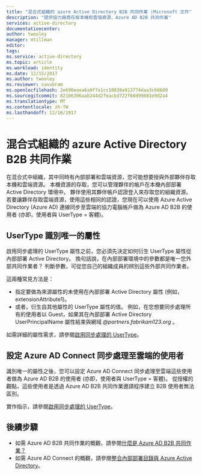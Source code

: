 ```yaml
---
title: "混合式組織的 azure Active Directory B2B 共同作業 |Microsoft 文件"
description: "提供協力廠商存取本機和雲端資源，Azure AD B2B 共同作業"
services: active-directory
documentationcenter: 
author: twooley
manager: mtillman
editor: 
tags: 
ms.service: active-directory
ms.topic: article
ms.workload: identity
ms.date: 12/15/2017
ms.author: twooley
ms.reviewer: sasubram
ms.openlocfilehash: 2e690eeea6a9f7e1cc10830a913774daa3c66689
ms.sourcegitcommit: 821b6306aab244d2feacbd722f60d99881e9d2a4
ms.translationtype: MT
ms.contentlocale: zh-TW
ms.lasthandoff: 12/16/2017
---
```

# <a name="azure-active-directory-b2b-collaboration-for-hybrid-organizations"></a>混合式組織的 azure Active Directory B2B 共同作業

在混合式中組織，其中同時有內部部署和雲端資源，您可能想要授與外部夥伴存取本機和雲端資源。 本機資源的存取，您可以管理夥伴的帳戶在本機內部部署 Active Directory 環境中。 夥伴使用其夥伴帳戶認證登入來存取您的組織資源。 若要讓夥伴存取雲端資源，使用這些相同的認證，您現在可以使用 Azure Active Directory (Azure AD) 連線同步至雲端的協力電腦帳戶做為 Azure AD B2B 的使用者 (亦即，使用者與 UserType = 客體)。

## <a name="identify-unique-attributes-for-usertype"></a>UserType 識別唯一的屬性

啟用同步處理的 UserType 屬性之前，您必須先決定如何衍生 UserType 屬性從內部部署 Active Directory。 換句話說，在內部部署環境中的參數都是唯一您外部共同作業者？ 判斷參數，可從您自己的組織成員的辨別這些外部共同作業者。

這兩種常見方法是：

- 指定要做為來源屬性的未使用在內部部署 Active Directory 屬性 (例如，extensionAttribute1)。 
- 或者，衍生自其他屬性的 UserType 屬性的值。 例如，在您想要同步處理所有的使用者以 Guest，如果其在內部部署 Active Directory UserPrincipalName 屬性結束與網域 *@partners.fabrikam123.org* 。
 
如需詳細的屬性需求，請參閱[啟用同步處理的 UserType](connect/active-directory-aadconnectsync-change-the-configuration.md#enable-synchronization-of-usertype)。 

## <a name="configure-azure-ad-connect-to-sync-users-to-the-cloud"></a>設定 Azure AD Connect 同步處理至雲端的使用者

識別唯一的屬性之後，您可以設定 Azure AD Connect 同步處理至雲端這些使用者做為 Azure AD B2B 的使用者 (亦即，使用者與 UserType = 客體)。 從授權的觀點，這些使用者是透過 Azure AD B2B 共同作業邀請程序建立 B2B 使用者無法區別。

實作指示，請參閱[啟用同步處理的 UserType](connect/active-directory-aadconnectsync-change-the-configuration.md#enable-synchronization-of-usertype)。

## <a name="next-steps"></a>後續步驟

- 如需 Azure AD B2B 共同作業的概觀，請參閱[什麼是 Azure AD B2B 共同作業？](active-directory-b2b-what-is-azure-ad-b2b.md)
- 如需 Azure AD Connect 的概觀，請參閱[整合內部部署目錄與 Azure Active Directory](connect/active-directory-aadconnect.md)。

